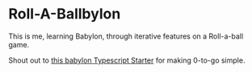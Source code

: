 # Roll-A-Ballbylon

This is me, learning Babylon, through iterative features on a Roll-a-ball game.

Shout out to [this babylon Typescript Starter](https://github.com/oktinaut/babylonjs-typescript-starter) for making 0-to-go simple.